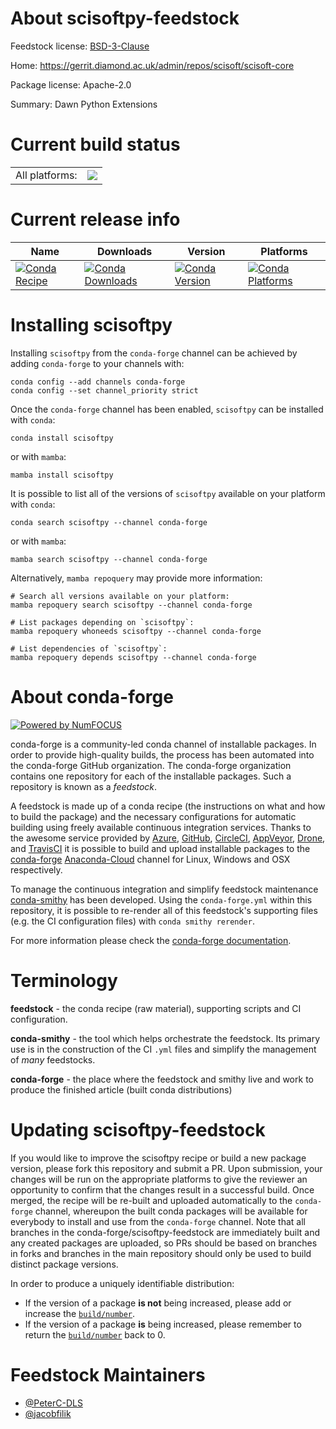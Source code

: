About scisoftpy-feedstock
=========================

Feedstock license: [BSD-3-Clause](https://github.com/conda-forge/scisoftpy-feedstock/blob/main/LICENSE.txt)

Home: https://gerrit.diamond.ac.uk/admin/repos/scisoft/scisoft-core

Package license: Apache-2.0

Summary: Dawn Python Extensions

Current build status
====================


<table><tr><td>All platforms:</td>
    <td>
      <a href="https://dev.azure.com/conda-forge/feedstock-builds/_build/latest?definitionId=8343&branchName=main">
        <img src="https://dev.azure.com/conda-forge/feedstock-builds/_apis/build/status/scisoftpy-feedstock?branchName=main">
      </a>
    </td>
  </tr>
</table>

Current release info
====================

| Name | Downloads | Version | Platforms |
| --- | --- | --- | --- |
| [![Conda Recipe](https://img.shields.io/badge/recipe-scisoftpy-green.svg)](https://anaconda.org/conda-forge/scisoftpy) | [![Conda Downloads](https://img.shields.io/conda/dn/conda-forge/scisoftpy.svg)](https://anaconda.org/conda-forge/scisoftpy) | [![Conda Version](https://img.shields.io/conda/vn/conda-forge/scisoftpy.svg)](https://anaconda.org/conda-forge/scisoftpy) | [![Conda Platforms](https://img.shields.io/conda/pn/conda-forge/scisoftpy.svg)](https://anaconda.org/conda-forge/scisoftpy) |

Installing scisoftpy
====================

Installing `scisoftpy` from the `conda-forge` channel can be achieved by adding `conda-forge` to your channels with:

```
conda config --add channels conda-forge
conda config --set channel_priority strict
```

Once the `conda-forge` channel has been enabled, `scisoftpy` can be installed with `conda`:

```
conda install scisoftpy
```

or with `mamba`:

```
mamba install scisoftpy
```

It is possible to list all of the versions of `scisoftpy` available on your platform with `conda`:

```
conda search scisoftpy --channel conda-forge
```

or with `mamba`:

```
mamba search scisoftpy --channel conda-forge
```

Alternatively, `mamba repoquery` may provide more information:

```
# Search all versions available on your platform:
mamba repoquery search scisoftpy --channel conda-forge

# List packages depending on `scisoftpy`:
mamba repoquery whoneeds scisoftpy --channel conda-forge

# List dependencies of `scisoftpy`:
mamba repoquery depends scisoftpy --channel conda-forge
```


About conda-forge
=================

[![Powered by
NumFOCUS](https://img.shields.io/badge/powered%20by-NumFOCUS-orange.svg?style=flat&colorA=E1523D&colorB=007D8A)](https://numfocus.org)

conda-forge is a community-led conda channel of installable packages.
In order to provide high-quality builds, the process has been automated into the
conda-forge GitHub organization. The conda-forge organization contains one repository
for each of the installable packages. Such a repository is known as a *feedstock*.

A feedstock is made up of a conda recipe (the instructions on what and how to build
the package) and the necessary configurations for automatic building using freely
available continuous integration services. Thanks to the awesome service provided by
[Azure](https://azure.microsoft.com/en-us/services/devops/), [GitHub](https://github.com/),
[CircleCI](https://circleci.com/), [AppVeyor](https://www.appveyor.com/),
[Drone](https://cloud.drone.io/welcome), and [TravisCI](https://travis-ci.com/)
it is possible to build and upload installable packages to the
[conda-forge](https://anaconda.org/conda-forge) [Anaconda-Cloud](https://anaconda.org/)
channel for Linux, Windows and OSX respectively.

To manage the continuous integration and simplify feedstock maintenance
[conda-smithy](https://github.com/conda-forge/conda-smithy) has been developed.
Using the ``conda-forge.yml`` within this repository, it is possible to re-render all of
this feedstock's supporting files (e.g. the CI configuration files) with ``conda smithy rerender``.

For more information please check the [conda-forge documentation](https://conda-forge.org/docs/).

Terminology
===========

**feedstock** - the conda recipe (raw material), supporting scripts and CI configuration.

**conda-smithy** - the tool which helps orchestrate the feedstock.
                   Its primary use is in the construction of the CI ``.yml`` files
                   and simplify the management of *many* feedstocks.

**conda-forge** - the place where the feedstock and smithy live and work to
                  produce the finished article (built conda distributions)


Updating scisoftpy-feedstock
============================

If you would like to improve the scisoftpy recipe or build a new
package version, please fork this repository and submit a PR. Upon submission,
your changes will be run on the appropriate platforms to give the reviewer an
opportunity to confirm that the changes result in a successful build. Once
merged, the recipe will be re-built and uploaded automatically to the
`conda-forge` channel, whereupon the built conda packages will be available for
everybody to install and use from the `conda-forge` channel.
Note that all branches in the conda-forge/scisoftpy-feedstock are
immediately built and any created packages are uploaded, so PRs should be based
on branches in forks and branches in the main repository should only be used to
build distinct package versions.

In order to produce a uniquely identifiable distribution:
 * If the version of a package **is not** being increased, please add or increase
   the [``build/number``](https://docs.conda.io/projects/conda-build/en/latest/resources/define-metadata.html#build-number-and-string).
 * If the version of a package **is** being increased, please remember to return
   the [``build/number``](https://docs.conda.io/projects/conda-build/en/latest/resources/define-metadata.html#build-number-and-string)
   back to 0.

Feedstock Maintainers
=====================

* [@PeterC-DLS](https://github.com/PeterC-DLS/)
* [@jacobfilik](https://github.com/jacobfilik/)

